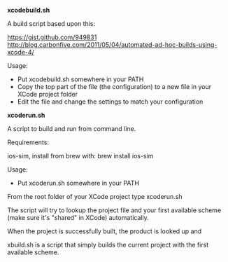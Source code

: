 **xcodebuild.sh**

A build script based upon this:

https://gist.github.com/949831
http://blog.carbonfive.com/2011/05/04/automated-ad-hoc-builds-using-xcode-4/

Usage:

* Put xcodebuild.sh somewhere in your PATH
* Copy the top part of the file (the configuration) to a new file in your XCode project folder
* Edit the file and change the settings to match your configuration


**xcoderun.sh**

A script to build and run from command line.

Requirements:

  ios-sim, install from brew with: 
  brew install ios-sim

Usage:

* Put xcoderun.sh somewhere in your PATH

From the root folder of your XCode project type xcoderun.sh

The script will try to lookup the project file and your first available
scheme (make sure it's "shared" in XCode) automatically.

When the project is successfully built, the product is looked up and 


xbuild.sh is a script that simply builds the current project with the
first available scheme.
